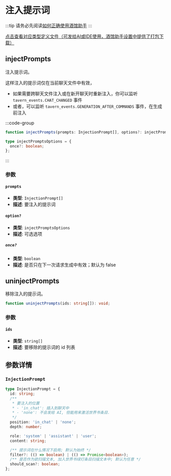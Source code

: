 # 注入提示词

:::tip
请务必先阅读[如何正确使用酒馆助手](/guide/基本用法/如何正确使用酒馆助手.md)
:::

[点击查看对应类型定义文件（可发给AI或IDE使用，酒馆助手设置中提供了打包下载）](https://github.com/N0VI028/JS-Slash-Runner/blob/main/%40types/function/inject.d.ts)

<CustomTOC />

## injectPrompts

注入提示词。

这样注入的提示词仅在当前聊天文件中有效，

- 如果需要跨聊天文件注入或在新开聊天时重新注入，你可以监听 `tavern_events.CHAT_CHANGED` 事件
- 或者，可以监听 `tavern_events.GENERATION_AFTER_COMMANDS` 事件，在生成前注入

:::code-group

```typescript [injectPrompts]
function injectPrompts(prompts: InjectionPrompt[], options?: injectPromptsOptions): void;
```

```typescript [injectPromptsOptions]
type injectPromptsOptions = {
  once?: boolean;
};
```

:::

### 参数

#### `prompts`

- **类型**: `InjectionPrompt[]`
- **描述**: 要注入的提示词

#### `option?`

- **类型**: `injectPromptsOptions`
- **描述**: 可选选项

##### `once?`

- **类型**: `boolean`
- **描述**: 是否只在下一次请求生成中有效；默认为 false

## uninjectPrompts

移除注入的提示词。

```typescript
function uninjectPrompts(ids: string[]): void;
```

### 参数

#### `ids`

- **类型**: `string[]`
- **描述**: 要移除的提示词的 id 列表

## 参数详情

### `InjectionPrompt`

```typescript
type InjectionPrompt = {
  id: string;
  /**
   * 要注入的位置
   * - 'in_chat': 插入到聊天中
   * - 'none': 不会发给 AI, 但能用来激活世界书条目.
   */
  position: 'in_chat' | 'none';
  depth: number;

  role: 'system' | 'assistant' | 'user';
  content: string;

  /** 提示词在什么情况下启用; 默认为始终 */
  filter?: (() => boolean) | (() => Promise<boolean>);
  /** 是否作为欲扫描文本, 加入世界书绿灯条目扫描文本中; 默认为任意 */
  should_scan?: boolean;
};
```

